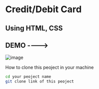 Credit/Debit Card
====================

Using HTML, CSS 
---------------------

DEMO ---->
---------------------


![image]()



How to clone this peoject in your machine 

 ```sh
 cd your peoject name
git clone link of this peoject
